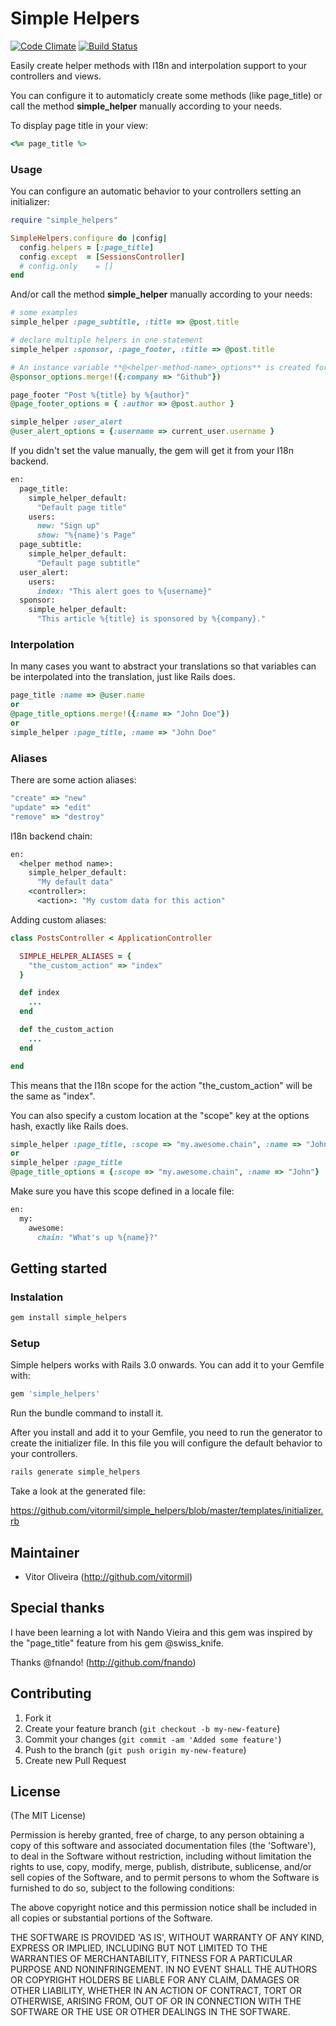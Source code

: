 # Simple Helpers
[![Code Climate](https://codeclimate.com/badge.png)](https://codeclimate.com/github/vitormil/simple_helpers)
[![Build Status](https://secure.travis-ci.org/vitormil/simple_helpers.png)](http://travis-ci.org/vitormil/simple_helpers)

Easily create helper methods with I18n and interpolation support to your controllers and views.

You can configure it to automaticly create some methods (like page_title) or call the method **simple_helper** manually according to your needs.

To display page title in your view:

```ruby
<%= page_title %>
```

### Usage

You can configure an automatic behavior to your controllers setting an initializer:

```ruby
require "simple_helpers"

SimpleHelpers.configure do |config|
  config.helpers = [:page_title]
  config.except  = [SessionsController]
  # config.only    = []
end
```

And/or call the method **simple_helper** manually according to your needs:

```ruby
# some examples
simple_helper :page_subtitle, :title => @post.title

# declare multiple helpers in one statement
simple_helper :sponsor, :page_footer, :title => @post.title

# An instance variable **@<helper-method-name>_options** is created for customizations
@sponsor_options.merge!({:company => "Github"})

page_footer "Post %{title} by %{author}"
@page_footer_options = { :author => @post.author }

simple_helper :user_alert
@user_alert_options = {:username => current_user.username }
```

If you didn't set the value manually, the gem will get it from your I18n backend.

```ruby
en:
  page_title:
    simple_helper_default:
      "Default page title"
    users:
      new: "Sign up"
      show: "%{name}'s Page"
  page_subtitle:
    simple_helper_default:
      "Default page subtitle"
  user_alert:
    users:
      index: "This alert goes to %{username}"
  sponsor:
    simple_helper_default:
      "This article %{title} is sponsored by %{company}."
```

### Interpolation

In many cases you want to abstract your translations so that variables can be interpolated into the translation, just like Rails does.

```ruby
page_title :name => @user.name
or
@page_title_options.merge!({:name => "John Doe"})
or
simple_helper :page_title, :name => "John Doe"
```

### Aliases

There are some action aliases:

```ruby
"create" => "new"
"update" => "edit"
"remove" => "destroy"
```

I18n backend chain:

```ruby
en:
  <helper method name>:
    simple_helper_default:
      "My default data"
    <controller>:
      <action>: "My custom data for this action"
```

Adding custom aliases:

```ruby
class PostsController < ApplicationController

  SIMPLE_HELPER_ALIASES = {
    "the_custom_action" => "index"
  }

  def index
    ...
  end

  def the_custom_action
    ...
  end

end
```

This means that the I18n scope for the action "the_custom_action" will be the same as "index".

You can also specify a custom location at the "scope" key at the options hash, exactly like Rails does.

```ruby
simple_helper :page_title, :scope => "my.awesome.chain", :name => "John"
or
simple_helper :page_title
@page_title_options = {:scope => "my.awesome.chain", :name => "John"}
```

Make sure you have this scope defined in a locale file:

```ruby
en:
  my:
    awesome:
      chain: "What's up %{name}?"
```

## Getting started

### Instalation

```ruby
gem install simple_helpers
```

### Setup

Simple helpers works with Rails 3.0 onwards. You can add it to your Gemfile with:

```ruby
gem 'simple_helpers'
```

Run the bundle command to install it.

After you install and add it to your Gemfile, you need to run the generator to create the initializer file. In this file you will configure the default behavior to your controllers.

```ruby
rails generate simple_helpers
```

Take a look at the generated file:

https://github.com/vitormil/simple_helpers/blob/master/templates/initializer.rb

## Maintainer

* Vitor Oliveira (<http://github.com/vitormil>)

## Special thanks

I have been learning a lot with Nando Vieira and this gem was inspired by the "page_title" feature from his gem @swiss_knife.

Thanks @fnando! (<http://github.com/fnando>)

## Contributing

1. Fork it
2. Create your feature branch (`git checkout -b my-new-feature`)
3. Commit your changes (`git commit -am 'Added some feature'`)
4. Push to the branch (`git push origin my-new-feature`)
5. Create new Pull Request

## License

(The MIT License)

Permission is hereby granted, free of charge, to any person obtaining
a copy of this software and associated documentation files (the
'Software'), to deal in the Software without restriction, including
without limitation the rights to use, copy, modify, merge, publish,
distribute, sublicense, and/or sell copies of the Software, and to
permit persons to whom the Software is furnished to do so, subject to
the following conditions:

The above copyright notice and this permission notice shall be
included in all copies or substantial portions of the Software.

THE SOFTWARE IS PROVIDED 'AS IS', WITHOUT WARRANTY OF ANY KIND,
EXPRESS OR IMPLIED, INCLUDING BUT NOT LIMITED TO THE WARRANTIES OF
MERCHANTABILITY, FITNESS FOR A PARTICULAR PURPOSE AND NONINFRINGEMENT.
IN NO EVENT SHALL THE AUTHORS OR COPYRIGHT HOLDERS BE LIABLE FOR ANY
CLAIM, DAMAGES OR OTHER LIABILITY, WHETHER IN AN ACTION OF CONTRACT,
TORT OR OTHERWISE, ARISING FROM, OUT OF OR IN CONNECTION WITH THE
SOFTWARE OR THE USE OR OTHER DEALINGS IN THE SOFTWARE.

